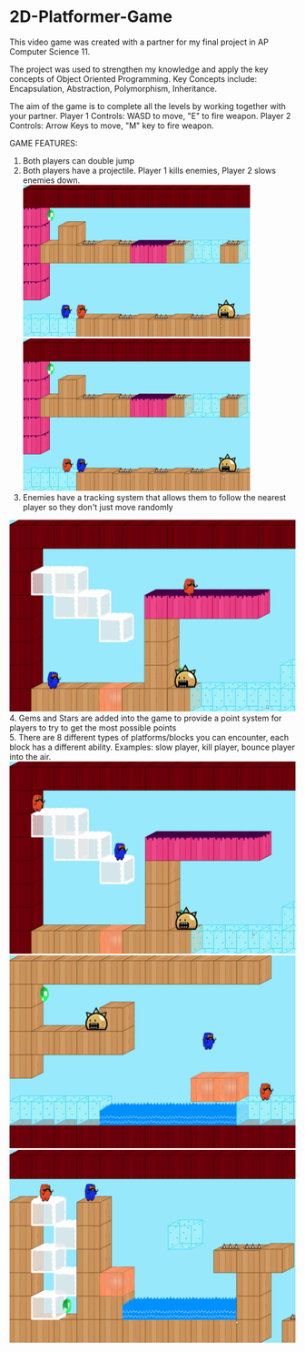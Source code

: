# 2D-Platformer-Game
This video game was created with a partner for my final project in AP Computer Science 11.

The project was used to strengthen my knowledge and apply the key concepts of Object Oriented Programming.
Key Concepts include: Encapsulation, Abstraction, Polymorphism, Inheritance.

The aim of the game is to complete all the levels by working together with your partner. 
Player 1 Controls: WASD to move, "E" to fire weapon.
Player 2 Controls: Arrow Keys to move, "M" key to fire weapon.

GAME FEATURES:
1. Both players can double jump
2. Both players have a projectile. Player 1 kills enemies, Player 2 slows enemies down.
<img src = "./Assets/Player1.gif" width = "400"> <img src = "Player2.gif" width = "400">
3. Enemies have a tracking system that allows them to follow the nearest player so they don't just move randomly
<img src = "Enemy.gif" width = "600">
4. Gems and Stars are added into the game to provide a point system for players to try to get the most possible points <br/>
5. There are 8 different types of platforms/blocks you can encounter, each block has a different ability. Examples: slow player, kill player, bounce player into the air. 
<img src = "Slime.gif" width = "600"> 
<img src = "Bounce.gif" width = "600"> 
<img src = "Cloud.gif" width = "600">

